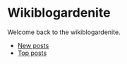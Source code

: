 # Wikiblogardenite

Welcome back to the wikiblogardenite. 

- [New posts](/feed)
- [Top posts](/analytics)

